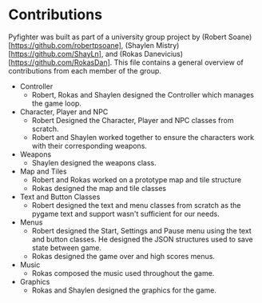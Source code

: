 # Contributions

Pyfighter was built as part of a university group project 
by (Robert Soane)[https://github.com/robertpsoane], (Shaylen Mistry)[https://github.com/ShayLn], and (Rokas Danevicius)[https://github.com/RokasDan].
This file contains a general overview of contributions from each member of the group.

- Controller
  - Robert, Rokas and Shaylen designed the Controller which manages the game loop.
- Character, Player and NPC
  - Robert Designed the Character, Player and NPC classes from scratch.
  - Robert and Shaylen worked together to ensure the characters work with their corresponding weapons.
- Weapons
  - Shaylen designed the weapons class.
- Map and Tiles
  - Robert and Rokas worked on a prototype map and tile structure
  - Rokas designed the map and tile classes
- Text and Button Classes
  - Robert designed the text and menu classes from scratch as the pygame text and support wasn't sufficient for our needs.
- Menus
  - Robert designed the Start, Settings and Pause menu using the text and button classes.  He designed the JSON structures used to save state between game.
  - Rokas designed the game over and high scores menus.
- Music
  - Rokas composed the music used throughout the game.
- Graphics
  - Rokas and Shaylen designed the graphics for the game.